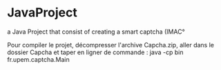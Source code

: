 # JavaProject
a Java Project that consist of creating a smart captcha (IMAC°

Pour compiler le projet, décompresser l'archive Capcha.zip, aller dans le dossier Capcha et taper en ligner de commande : java -cp bin fr.upem.captcha.Main
